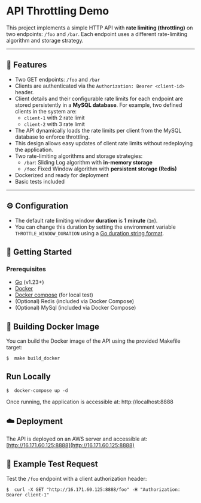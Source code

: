 # API Throttling Demo

This project implements a simple HTTP API with **rate limiting (throttling)** on two endpoints: `/foo` and `/bar`. Each endpoint uses a different rate-limiting algorithm and storage strategy.

---

## 📌 Features

- Two GET endpoints: `/foo` and `/bar`
- Clients are authenticated via the `Authorization: Bearer <client-id>` header.
- Client details and their configurable rate limits for each endpoint are stored persistently in a **MySQL database**.
  For example, two defined clients in the system are:
  - `client-1` with 2 rate limit
  - `client-2` with 3 rate limit
- The API dynamically loads the rate limits per client from the MySQL database to enforce throttling.
- This design allows easy updates of client rate limits without redeploying the application.
- Two rate-limiting algorithms and storage strategies:
  - `/bar`: Sliding Log algorithm with **in-memory storage**
  - `/foo`: Fixed Window algorithm with **persistent storage (Redis)**
- Dockerized and ready for deployment
- Basic tests included

---

## ⚙️ Configuration

- The default rate limiting window **duration** is **1 minute** (`1m`).
- You can change this duration by setting the environment variable `THROTTLE_WINDOW_DURATION` using a [Go duration string format](https://pkg.go.dev/time#ParseDuration).

## 🚀 Getting Started

### Prerequisites

- [Go](https://golang.org/dl/) (v1.23+)
- [Docker](https://www.docker.com/)
- [Docker compose](https://docs.docker.com/compose/install/) (for local test)
- (Optional) Redis (included via Docker Compose)
- (Optional) MySql (included via Docker Compose)


## 🐳 Building Docker Image

You can build the Docker image of the API using the provided Makefile target:

    $  make build_docker

## Run Locally

    $  docker-compose up -d

Once running, the application is accessible at: http://localhost:8888

## ☁️ Deployment

The API is deployed on an AWS server and accessible at: [http://16.171.60.125:8888](http://16.171.60.125:8888)

## 🔎 Example Test Request

Test the `/foo` endpoint with a client authorization header:

    $  curl -X GET "http://16.171.60.125:8888/foo" -H "Authorization: Bearer client-1"